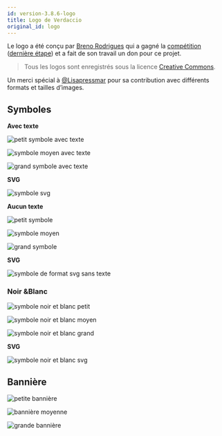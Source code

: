 ```yaml
---
id: version-3.8.6-logo
title: Logo de Verdaccio
original_id: logo
---
```


Le logo a été conçu par [Breno Rodrigues](https://github.com/rodriguesbreno)</strong> qui a gagné la [compétition](https://github.com/verdaccio/verdaccio/issues/237) ([dernière étape](https://github.com/verdaccio/verdaccio/issues/328)) et a fait de son travail un don pour ce projet.

> Tous les logos sont enregistrés sous la licence [Creative Commons](https://github.com/verdaccio/verdaccio/blob/master/LICENSE-docs).

Un merci spécial à [@Lisapressmar](https://github.com/Lisapressmar)</em> pour sa contribution avec différents formats et tailles d’images.

## Symboles

**Avec texte**

![petit symbole avec texte](/img/logo/symbol/png/logo-small-header-bottom.png)

![symbole moyen avec texte](/img/logo/symbol/png/logo-small-header-bottom@2x.png)

![grand symbole avec texte](/img/logo/symbol/png/logo-small-header-bottom@3x.png)

**SVG**

![symbole svg](/img/logo/symbol/svg/logo-small-header-bottom.svg)

**Aucun texte**

![petit symbole](/img/logo/symbol/png/verdaccio-tiny.png)

![symbole moyen](/img/logo/symbol/png/verdaccio-tiny@2x.png)

![grand symbole](/img/logo/symbol/png/verdaccio-tiny@3x.png)

**SVG**

![symbole de format svg sans texte](/img/logo/symbol/svg/verdaccio-tiny.svg)

### Noir &Blanc

![symbole noir et blanc petit](/img/logo/symbol/png/verdaccio-blackwhite.png)

![symbole noir et blanc moyen](/img/logo/symbol/png/verdaccio-blackwhite@2x.png)

![symbole noir et blanc grand](/img/logo/symbol/png/verdaccio-blackwhite@3x.png)

**SVG**

![symbole noir et blanc svg](/img/logo/symbol/svg/verdaccio-blackwhite.svg)

## Bannière

![petite bannière](/img/logo/banner/png/verdaccio-banner.png)

![bannière moyenne](/img/logo/banner/png/verdaccio-banner@2x.png)

![grande bannière](/img/logo/banner/png/verdaccio-banner@3x.png)